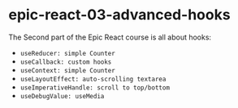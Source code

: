 # epic-react-03-advanced-hooks

The Second part of the Epic React course is all about hooks:
- `useReducer: simple Counter`
- `useCallback: custom hooks`
- `useContext: simple Counter`
- `useLayoutEffect: auto-scrolling textarea`
- `useImperativeHandle: scroll to top/bottom`
- `useDebugValue: useMedia`
